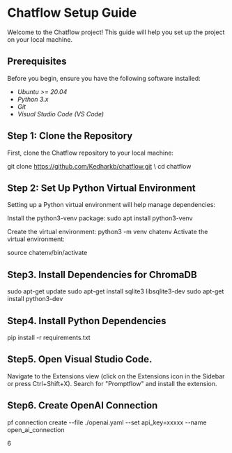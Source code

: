 # Chatflow Setup Guide

Welcome to the Chatflow project! This guide will help you set up the project on your local machine.

## Prerequisites

Before you begin, ensure you have the following software installed:

- *Ubuntu >= 20.04*
- *Python 3.x*
- *Git*
- *Visual Studio Code (VS Code)*

## Step 1: Clone the Repository

First, clone the Chatflow repository to your local machine:

git clone https://github.com/Kedharkb/chatflow.git \\
cd chatflow

## Step 2: Set Up Python Virtual Environment
Setting up a Python virtual environment will help manage dependencies:

Install the python3-venv package:
sudo apt install python3-venv

Create the virtual environment:
python3 -m venv chatenv
Activate the virtual environment:

source chatenv/bin/activate

## Step3. Install Dependencies for ChromaDB
sudo apt-get update
sudo apt-get install sqlite3 libsqlite3-dev
sudo apt-get install python3-dev

## Step4. Install Python Dependencies
pip install -r requirements.txt

## Step5. Open Visual Studio Code.
Navigate to the Extensions view (click on the Extensions icon in the Sidebar or press Ctrl+Shift+X).
Search for "Promptflow" and install the extension.

## Step6.  Create OpenAI Connection
pf connection create --file ./openai.yaml --set api_key=xxxxx --name open_ai_connection





6